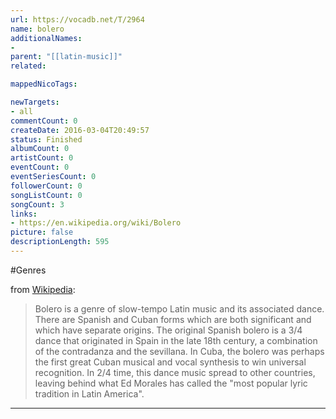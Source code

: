 ```yaml
---
url: https://vocadb.net/T/2964
name: bolero
additionalNames: 
- 
parent: "[[latin-music]]"
related:

mappedNicoTags:

newTargets:
- all
commentCount: 0
createDate: 2016-03-04T20:49:57
status: Finished
albumCount: 0
artistCount: 0
eventCount: 0
eventSeriesCount: 0
followerCount: 0
songListCount: 0
songCount: 3
links: 
- https://en.wikipedia.org/wiki/Bolero
picture: false
descriptionLength: 595
---
```


#Genres

from [Wikipedia]():
> Bolero is a genre of slow-tempo Latin music and its associated dance. There are Spanish and Cuban forms which are both significant and which have separate origins. The original Spanish bolero is a 3/4 dance that originated in Spain in the late 18th century, a combination of the contradanza and the sevillana. In Cuba, the bolero was perhaps the first great Cuban musical and vocal synthesis to win universal recognition. In 2/4 time, this dance music spread to other countries, leaving behind what Ed Morales has called the "most popular lyric tradition in Latin America".

---

